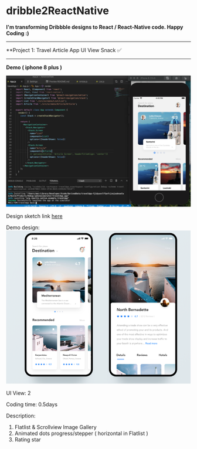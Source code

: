 # dribble2ReactNative

**I'm transforming Dribbble designs to React / React-Native code. Happy Coding :)**
<hr/>


**Project 1: Travel Article App UI	View Snack	✅
<hr/>

**Demo ( iphone 8 plus )**

![Screenshot](travelApp.png)

Design sketch link [here](https://camo.githubusercontent.com/7a5c07fe2cf40e5401dbee62a94994f82a4b0bc9/68747470733a2f2f63646e2e6472696262626c652e636f6d2f75736572732f313633313630372f73637265656e73686f74732f353731373931372f6174746163686d656e74732f313233343835312f5f5f5f5f2d312e302e706e67)

Demo design: ![Screenshot](travelAppDesign.png)

UI View:  2

Coding time: 0.5days

Description:
1. Flatlist & Scrollview Image Gallery
2. Animated dots progress/stepper ( horizontal in Flatlist ) 
3. Rating star 


